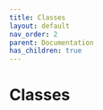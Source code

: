 ```yaml
---
title: Classes
layout: default
nav_order: 2
parent: Documentation
has_children: true
---
```


# Classes